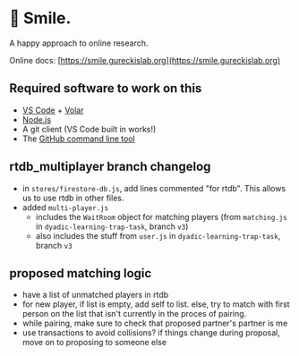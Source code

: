 # 🫠 Smile.

A happy approach to online research.

Online docs: [https://smile.gureckislab.org](https://smile.gureckislab.org)

## Required software to work on this

- [VS Code](https://code.visualstudio.com/) + [Volar](https://marketplace.visualstudio.com/items?itemName=Vue.volar)
- [Node.js](https://nodejs.org/en/download/)
- A git client (VS Code built in works!)
- The [GitHub command line tool](https://cli.github.com)

## rtdb_multiplayer branch changelog 
- in `stores/firestore-db.js`, add lines commented "for rtdb". This allows us to use rtdb in other files.
- added `multi-player.js`
    - includes the `WaitRoom` object for matching players (from `matching.js` in `dyadic-learning-trap-task`, branch `v3`)
    - also includes the stuff from `user.js` in `dyadic-learning-trap-task`, branch `v3`


## proposed matching logic
- have a list of unmatched players in rtdb
- for new player, if list is empty, add self to list. else, try to match with first person on the list that isn't currently in the proces of pairing.
- while pairing, make sure to check that proposed partner's partner is me
- use transactions to avoid collisions? if things change during proposal, move on to proposing to someone else